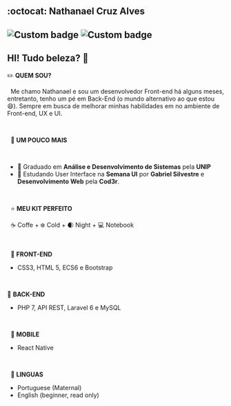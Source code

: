 ## :octocat: Nathanael Cruz Alves

![Custom badge](https://img.shields.io/badge/-LinkedIn-blue?style=flat-square&logo=Linkedin&logoColor=white&link=https://www.linkedin.com/in/nathanael-cruz-alves/)
![Custom badge](https://img.shields.io/badge/-Gmail-c14438?style=flat-square&logo=Gmail&logoColor=white&link=mailto:nathanael.cruz.fd@gmail.com)
---

## HI! Tudo beleza? 👋

:pencil2: **QUEM SOU?** 


&nbsp;
Me chamo Nathanael e sou um desenvolvedor Front-end há alguns meses, entretanto, tenho um pé em Back-End (o mundo alternativo ao que estou 😄). Sempre em busca de melhorar minhas habilidades em no ambiente de Front-end, UX e UI.


&nbsp;


&nbsp;
:star2:  **UM POUCO MAIS**


&nbsp;
* :gem: Graduado em **Análise e Desenvolvimento de Sistemas** pela **UNIP**
* :bookmark_tabs: Estudando User Interface na **Semana UI** por **Gabriel Silvestre** e **Desenvolvimento Web** pela **Cod3r**.


&nbsp;


&nbsp;
:star:  **MEU KIT PERFEITO**


&nbsp;
:coffee: Coffe +
:snowflake: Cold + 
:waxing_crescent_moon: Night + 
:computer: Notebook


&nbsp;


&nbsp;
:art: **FRONT-END**
&nbsp;
* CSS3, HTML 5, ECS6 e Bootstrap


&nbsp;


:wrench: **BACK-END**
&nbsp;
* PHP 7, API REST, Laravel 6 e MySQL


&nbsp;


&nbsp;
:iphone: **MOBILE**
&nbsp;
* React Native


&nbsp;


&nbsp;
:large_blue_diamond: **LINGUAS**
* Portuguese (Maternal)
* English (beginner, read only)

